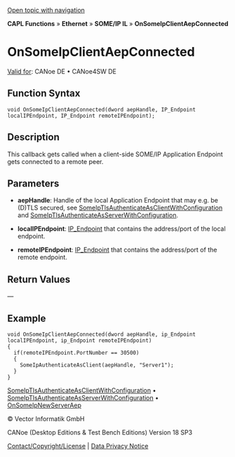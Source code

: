[Open topic with navigation](../../../../../../CANoeDEFamily.htm#Topics/CAPLFunctions/IP/SOMEIPIL/Functions/CAPLFunctionOnSomeIpClientAepConnected.md)

**CAPL Functions** » **Ethernet** » **SOME/IP IL** » **OnSomeIpClientAepConnected**

# OnSomeIpClientAepConnected

[Valid for](../../../../Shared/FeatureAvailability.md): CANoe DE • CANoe4SW DE

## Function Syntax

```plaintext
void OnSomeIpClientAepConnected(dword aepHandle, IP_Endpoint localIPEndpoint, IP_Endpoint remoteIPEndpoint);
```

## Description

This callback gets called when a client-side SOME/IP Application Endpoint gets connected to a remote peer.

## Parameters

- **aepHandle**: Handle of the local Application Endpoint that may e.g. be (D)TLS secured, see [SomeIpTlsAuthenticateAsClientWithConfiguration](CAPLFunctionSomeIpTlsAuthenticateAsClientWithConfiguration.md) and [SomeIpTlsAuthenticateAsServerWithConfiguration](CAPLFunctionSomeIpTlsAuthenticateAsServerWithConfiguration.md).

- **localIPEndpoint**: [IP_Endpoint](../../Objects/CAPLfunctionIPEndpoint.md) that contains the address/port of the local endpoint.

- **remoteIPEndpoint**: [IP_Endpoint](../../Objects/CAPLfunctionIPEndpoint.md) that contains the address/port of the remote endpoint.

## Return Values

—

## Example

```plaintext
void OnSomeIpClientAepConnected(dword aepHandle, ip_Endpoint localIPEndpoint, ip_Endpoint remoteIPEndpoint)
{
  if(remoteIPEndpoint.PortNumber == 30500)
  {
    SomeIpAuthenticateAsClient(aepHandle, "Server1");
  }
}
```

[SomeIpTlsAuthenticateAsClientWithConfiguration](CAPLFunctionSomeIpTlsAuthenticateAsClientWithConfiguration.md) • [SomeIpTlsAuthenticateAsServerWithConfiguration](CAPLFunctionSomeIpTlsAuthenticateAsServerWithConfiguration.md) • [OnSomeIpNewServerAep](CAPLFunctionOnSomeIpNewServerAep.md)

© Vector Informatik GmbH

CANoe (Desktop Editions & Test Bench Editions) Version 18 SP3

[Contact/Copyright/License](../../../../Shared/ContactCopyrightLicense.md) | [Data Privacy Notice](https://www.vector.com/int/en/company/get-info/privacy-policy/)